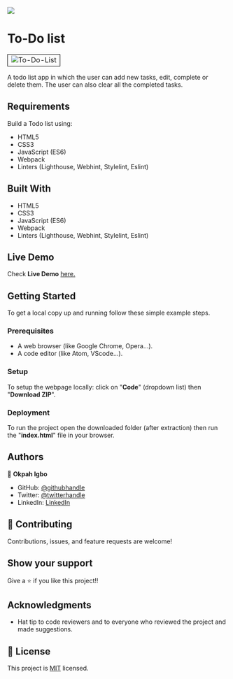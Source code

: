 ![](https://img.shields.io/badge/Microverse-blueviolet)

# To-Do list

<table>
  <td style="border: 1px solid black;"><img src="src/ss-todo-list.png" alt="To-Do-List" /></td>
  </table>

A todo list app in which the user can add new tasks, edit, complete or delete them. The user can also clear all the completed tasks.

## Requirements

Build a Todo list using:

- HTML5
- CSS3
- JavaScript (ES6)
- Webpack
- Linters (Lighthouse, Webhint, Stylelint, Eslint)

## Built With

- HTML5
- CSS3
- JavaScript (ES6)
- Webpack
- Linters (Lighthouse, Webhint, Stylelint, Eslint)

## Live Demo

Check **Live Demo** [here.]()

## Getting Started

To get a local copy up and running follow these simple example steps.

### Prerequisites

- A web browser (like Google Chrome, Opera...).
- A code editor (like Atom, VScode...).

### Setup

To setup the webpage locally: click on "**Code**" (dropdown list) then "**Download ZIP**".

### Deployment

To run the project open the downloaded folder (after extraction) then run the "**index.html**" file in your browser.

## Authors

👤 **Okpah Igbo**

- GitHub: [@githubhandle](https://github.com/david30-maker)
- Twitter: [@twitterhandle](https://twitter.com/davidigbo)
- LinkedIn: [LinkedIn](https://linkedin.com/in/dvid-igbo-464196184/)

## 🤝 Contributing

Contributions, issues, and feature requests are welcome!

## Show your support

Give a ⭐️ if you like this project!!

## Acknowledgments

- Hat tip to code reviewers and to everyone who reviewed the project and made suggestions.

## 📝 License

This project is [MIT](./LICENSE) licensed.
